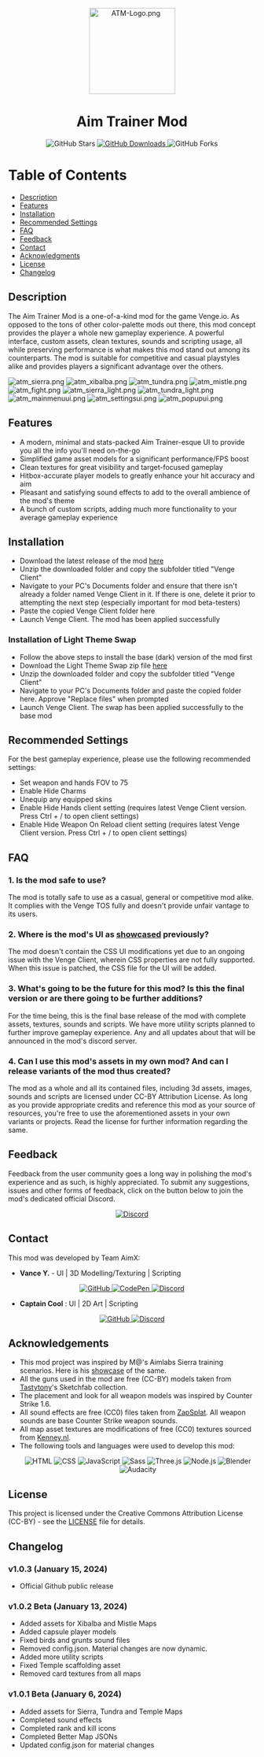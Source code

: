 <p align="center">
  <img src="https://cdn.discordapp.com/attachments/1188522602579374110/1188522608161984522/x1zeFrA.png" width="175" alt="ATM-Logo.png">
</p>

<h1 align="center">Aim Trainer Mod</h1>

<p align="center">
  <img alt="GitHub Stars" src="https://img.shields.io/github/stars/guywiddasnipah/Aim-Trainer-Mod.svg?style=for-the-badge">
  <a href="https://github.com/guywiddasnipah/Aim-Trainer-Mod/releases">
  <img alt="GitHub Downloads" src="https://img.shields.io/github/downloads/guywiddasnipah/Aim-Trainer-Mod/total.svg?style=for-the-badge">
  </a>
  <img alt="GitHub Forks" src="https://img.shields.io/github/forks/guywiddasnipah/Aim-Trainer-Mod.svg?style=for-the-badge">
</p>

# Table of Contents

- [Description](#description)
- [Features](#features)
- [Installation](#installation)
- [Recommended Settings](#recommend)
- [FAQ](#faq)
- [Feedback](#feedback)
- [Contact](#contact)
- [Acknowledgments](#acknowledgments)
- [License](#license)
- [Changelog](#changelog)

## Description  <a name="description"></a>

The Aim Trainer Mod is a one-of-a-kind mod for the game Venge.io. As opposed to the tons of other color-palette mods out there, this mod concept provides the player a whole new gameplay experience. A powerful interface, custom assets, clean textures, sounds and scripting usage, all while preserving performance is what makes this mod stand out among its counterparts. The mod is suitable for competitive and casual playstyles alike and provides players a significant advantage over the others.

![atm_sierra.png](https://iili.io/JY0kiJf.png)
![atm_xibalba.png](https://iili.io/JY0vfWP.png)
![atm_tundra.png](https://iili.io/JY0e1Gn.png)
![atm_mistle.png](https://iili.io/JY0vJJj.png)
![atm_fight.png](https://iili.io/JY04CqN.png)
![atm_sierra_light.png](https://iili.io/JcRb5k7.png)
![atm_tundra_light.png](https://iili.io/JcRbaIe.png)
![atm_mainmenuui.png](https://iili.io/JYGNpaa.png)
![atm_settingsui.png](https://iili.io/JYGOFnI.png)
![atm_popupui.png](https://iili.io/JYGOBFn.png)

## Features  <a name="features"></a>

- A modern, minimal and stats-packed Aim Trainer-esque UI to provide you all the info you'll need on-the-go
- Simplified game asset models for a significant performance/FPS boost
- Clean textures for great visibility and target-focused gameplay
- Hitbox-accurate player models to greatly enhance your hit accuracy and aim
- Pleasant and satisfying sound effects to add to the overall ambience of the mod's theme
- A bunch of custom scripts, adding much more functionality to your average gameplay experience

## Installation  <a name="installation"></a>

- Download the latest release of the mod [here](https://github.com/guywiddasnipah/Aim-Trainer-Mod/releases)
- Unzip the downloaded folder and copy the subfolder titled "Venge Client"
- Navigate to your PC's Documents folder and ensure that there isn't already a folder named Venge Client in it. If there is one, delete it prior to attempting the next step (especially important for mod beta-testers)
- Paste the copied Venge Client folder here
- Launch Venge Client. The mod has been applied successfully

### Installation of Light Theme Swap

- Follow the above steps to install the base (dark) version of the mod first
- Download the Light Theme Swap zip file [here](https://github.com/guywiddasnipah/Aim-Trainer-Mod/raw/main/Aim_Trainer_Mod_LightTheme_Swap.zip)
- Unzip the downloaded folder and copy the subfolder titled "Venge Client"
- Navigate to your PC's Documents folder and paste the copied folder here. Approve "Replace files" when prompted
- Launch Venge Client. The swap has been applied successfully to the base mod

## Recommended Settings  <a name="recommend"></a>

For the best gameplay experience, please use the following recommended settings:

- Set weapon and hands FOV to 75
- Enable Hide Charms
- Unequip any equipped skins
- Enable Hide Hands client setting (requires latest Venge Client version. Press Ctrl + / to open client settings)
- Enable Hide Weapon On Reload client setting (requires latest Venge Client version. Press Ctrl + / to open client settings)

## FAQ  <a name="faq"></a>

### 1. Is the mod safe to use?

The mod is totally safe to use as a casual, general or competitive mod alike. It complies with the Venge TOS fully and doesn't provide unfair vantage to its users.

### 2. Where is the mod's UI as [showcased](https://youtu.be/ndG35KIY_Fo) previously?

The mod doesn't contain the CSS UI modifications yet due to an ongoing issue with the Venge Client, wherein CSS properties are not fully supported. When this issue is patched, the CSS file for the UI will be added.

### 3. What's going to be the future for this mod? Is this the final version or are there going to be further additions?

For the time being, this is the final base release of the mod with complete assets, textures, sounds and scripts. We have more utility scripts planned to further improve gameplay experience. Any and all updates about that will be announced in the mod's discord server.

### 4. Can I use this mod's assets in my own mod? And can I release variants of the mod thus created?

The mod as a whole and all its contained files, including 3d assets, images, sounds and scripts are licensed under CC-BY Attribution License. As long as you provide appropriate credits and reference this mod as your source of resources, you're free to use the aforementioned assets in your own variants or projects. Read the license for further information regarding the same.

## Feedback  <a name="feedback"></a>

Feedback from the user community goes a long way in polishing the mod's experience and as such, is highly appreciated. To submit any suggestions, issues and other forms of feedback, click on the button below to join the mod's dedicated official Discord.
<p align="center">
  <a href="https://dsc.gg/aim-trainer-mod">
    <img alt="Discord" src="https://img.shields.io/badge/Discord-5865F2?style=for-the-badge&logo=discord&logoColor=white">
  </a>
</p>

## Contact  <a name="contact"></a>

This mod was developed by Team AimX:

- **Vance Y.** - UI | 3D Modelling/Texturing | Scripting
<p align="center"><a href="https://github.com/guywiddasnipah">
    <img alt="GitHub" src="https://img.shields.io/badge/GitHub-181717?style=for-the-badge&logo=github&logoColor=white">
  </a> 
  <a href="https://codepen.io/guywiddasnipah">
    <img alt="CodePen" src="https://img.shields.io/badge/CodePen-000000?style=for-the-badge&logo=codepen&logoColor=white">
  </a> 
  <a href="https://discord.com/users/694164511011110972">
    <img alt="Discord" src="https://img.shields.io/badge/Discord-5865F2?style=for-the-badge&logo=discord&logoColor=white">
  </a>
</p>

- **Captain Cool** : UI | 2D Art | Scripting
<p align="center"><a href="https://github.com/capta1ncool">
    <img alt="GitHub" src="https://img.shields.io/badge/GitHub-181717?style=for-the-badge&logo=github&logoColor=white">
  </a> 
  <a href="https://discord.com/users/852063993466978318">
    <img alt="Discord" src="https://img.shields.io/badge/Discord-5865F2?style=for-the-badge&logo=discord&logoColor=white">
  </a>
</p>

## Acknowledgements  <a name="acknowledgments"></a>

- This mod project was inspired by M@'s Aimlabs Sierra training scenarios. Here is his [showcase](https://youtu.be/85B02nbBzec) of the same.
- All the guns used in the mod are free (CC-BY) models taken from [Tastytony](https://sketchfab.com/TastyTony)'s Sketchfab collection.
- The placement and look for all weapon models was inspired by Counter Strike 1.6.
- All sound effects are free (CC0) files taken from [ZapSplat](https://www.zapsplat.com/). All weapon sounds are base Counter Strike weapon sounds.
- All map asset textures are modifications of free (CC0) textures sourced from [Kenney.nl](https://www.kenney.nl/).
- The following tools and languages were used to develop this mod: <p align="center">
  <img alt="HTML" src="https://img.shields.io/badge/HTML-5E5E5E?style=for-the-badge&logo=html5">
  <img alt="CSS" src="https://img.shields.io/badge/CSS-1572B6?style=for-the-badge&logo=css3">
  <img alt="JavaScript" src="https://img.shields.io/badge/JavaScript-F7DF1E?style=for-the-badge&logo=javascript&logoColor=black">
  <img alt="Sass" src="https://img.shields.io/badge/Sass-CC6699?style=for-the-badge&logo=sass&logoColor=white">
  <img alt="Three.js" src="https://img.shields.io/badge/Three.js-000000?style=for-the-badge&logo=three.js">
  <img alt="Node.js" src="https://img.shields.io/badge/Node.js-339933?style=for-the-badge&logo=node.js&logoColor=white">
  <img alt="Blender" src="https://img.shields.io/badge/Blender-F5792A?style=for-the-badge&logo=blender&logoColor=white">
  <img alt="Audacity" src="https://img.shields.io/badge/Audacity-0000CC?style=for-the-badge&logo=audacity&logoColor=white">
</p>

## License  <a name="license"></a>

This project is licensed under the Creative Commons Attribution License (CC-BY) - see the [LICENSE](LICENSE) file for details.

## Changelog  <a name="changelog"></a>

### v1.0.3 (January 15, 2024)

- Official Github public release

### v1.0.2 Beta (January 13, 2024)

- Added assets for Xibalba and Mistle Maps
- Added capsule player models
- Fixed birds and grunts sound files
- Removed config.json. Material changes are now dynamic.
- Added more utility scripts
- Fixed Temple scaffolding asset
- Removed card textures from all maps

### v1.0.1 Beta (January 6, 2024)

- Added assets for Sierra, Tundra and Temple Maps
- Completed sound effects
- Completed rank and kill icons
- Completed Better Map JSONs
- Updated config.json for material changes
